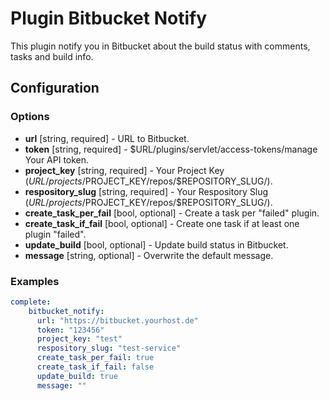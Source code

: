 Plugin Bitbucket Notify
=========================

This plugin notify you in Bitbucket about the build status with comments, tasks and build info.

Configuration
-------------

### Options

* **url** [string, required] - URL to Bitbucket.
* **token** [string, required] - $URL/plugins/servlet/access-tokens/manage Your API token.
* **project_key** [string, required] - Your Project Key ($URL/projects/$PROJECT_KEY/repos/$REPOSITORY_SLUG/).
* **respository_slug** [string, required] - Your Respository Slug ($URL/projects/$PROJECT_KEY/repos/$REPOSITORY_SLUG/).
* **create_task_per_fail** [bool, optional] - Create a task per "failed" plugin.
* **create_task_if_fail** [bool, optional] - Create one task if at least one plugin "failed".
* **update_build** [bool, optional] - Update build status in Bitbucket.
* **message** [string, optional] - Overwrite the default message.

### Examples

```yaml
complete:
    bitbucket_notify:
      url: "https://bitbucket.yourhost.de"
      token: "123456"
      project_key: "test"
      respository_slug: "test-service"
      create_task_per_fail: true
      create_task_if_fail: false
      update_build: true
      message: ""
```
